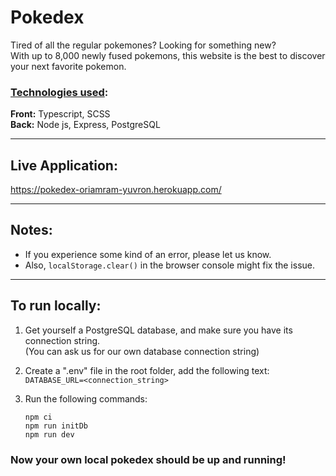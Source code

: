 # Pokedex

Tired of all the regular pokemones? Looking for something new?  
With up to 8,000 newly fused pokemons, this website is the best to discover your next favorite pokemon.

### <ins>**Technologies used**</ins>:

**Front:** Typescript, SCSS  
**Back:** Node js, Express, PostgreSQL

---

## Live Application:

https://pokedex-oriamram-yuvron.herokuapp.com/

---

## Notes:

- If you experience some kind of an error, please let us know.
- Also, `localStorage.clear()` in the browser console might fix the issue.

---

## To run locally:

1. Get yourself a PostgreSQL database, and make sure you have its connection string.  
   (You can ask us for our own database connection string)

2. Create a ".env" file in the root folder, add the following text:  
   `DATABASE_URL=<connection_string>`

3. Run the following commands:

   ```console
   npm ci
   npm run initDb
   npm run dev
   ```

### <b>Now your own local pokedex should be up and running!</b>
